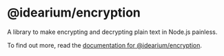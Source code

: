 # @idearium/encryption

A library to make encrypting and decrypting plain text in Node.js painless.

To find out more, read the [documentation for @idearium/encryption](https://idearium.github.io/idearium-lib/docs/encryption).
